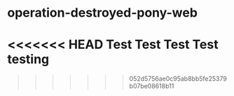 # operation-destroyed-pony-web
<<<<<<< HEAD
Test
Test
Test
Test
testing
=======
>>>>>>> 052d5756ae0c95ab8bb5fe25379b07be08618b11
